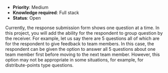 * **Priority**: Medium
* **Knowledge required**: Full stack
* **Status**: Open

Currently, the response submission form shows one question at a time. In this project, you will add the ability for the respondent to group question by the receiver. For example, let us say there are 5 questions all of which are for the respondent to give feedback to team members. In this case, the respondent can be given the option to answer all 5 questions about one team member first before moving to the next team member. However, this option may not be appropriate in some situations, for example, for distribute-points type questions.